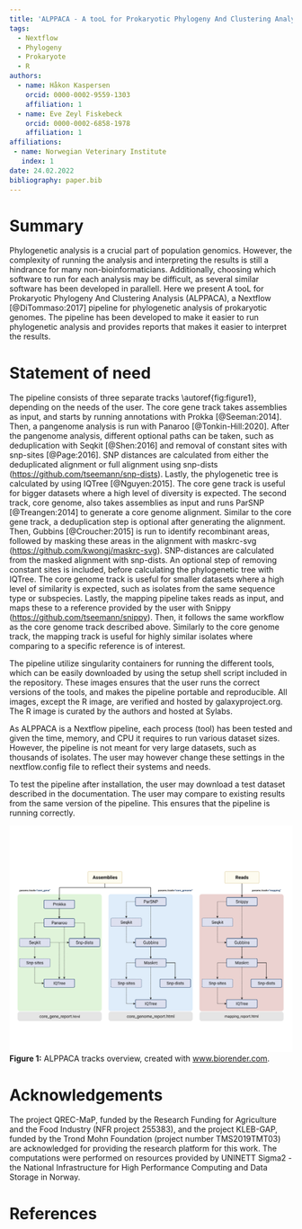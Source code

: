 ```yaml
---
title: 'ALPPACA - A tooL for Prokaryotic Phylogeny And Clustering Analysis'
tags:
  - Nextflow
  - Phylogeny
  - Prokaryote
  - R
authors:
  - name: Håkon Kaspersen
    orcid: 0000-0002-9559-1303
    affiliation: 1
  - name: Eve Zeyl Fiskebeck
    orcid: 0000-0002-6858-1978
    affiliation: 1
affiliations:
 - name: Norwegian Veterinary Institute
   index: 1
date: 24.02.2022
bibliography: paper.bib
---
```


# Summary
Phylogenetic analysis is a crucial part of population genomics. However, the complexity of running the analysis and interpreting the results is still a hindrance for many non-bioinformaticians. Additionally, choosing which software to run for each analysis may be difficult, as several similar software has been developed in parallell. Here we present A tooL for Prokaryotic Phylogeny And Clustering Analysis (ALPPACA), a Nextflow [@DiTommaso:2017] pipeline for phylogenetic analysis of prokaryotic genomes. The pipeline has been developed to make it easier to run phylogenetic analysis and provides reports that makes it easier to interpret the results. 

# Statement of need
The pipeline consists of three separate tracks \autoref{fig:figure1}, depending on the needs of the user. The core gene track takes assemblies as input, and starts by running annotations with Prokka [@Seeman:2014]. Then, a pangenome analysis is run with Panaroo [@Tonkin-Hill:2020]. After the pangenome analysis, different optional paths can be taken, such as deduplication with Seqkit [@Shen:2016] and removal of constant sites with snp-sites [@Page:2016]. SNP distances are calculated from either the deduplicated alignment or full alignment using snp-dists (https://github.com/tseemann/snp-dists). Lastly, the phylogenetic tree is calculated by using IQTree [@Nguyen:2015]. The core gene track is useful for bigger datasets where a high level of diversity is expected. The second track, core genome, also takes assemblies as input and runs ParSNP [@Treangen:2014] to generate a core genome alignment. Similar to the core gene track, a deduplication step is optional after generating the alignment. Then, Gubbins [@Croucher:2015] is run to identify recombinant areas, followed by masking these areas in the alignment with maskrc-svg (https://github.com/kwongj/maskrc-svg). SNP-distances are calculated from the masked alignment with snp-dists. An optional step of removing constant sites is included, before calculating the phylogenetic tree with IQTree. The core genome track is useful for smaller datasets where a high level of similarity is expected, such as isolates from the same sequence type or subspecies. Lastly, the mapping pipeline takes reads as input, and maps these to a reference provided by the user with Snippy (https://github.com/tseemann/snippy). Then, it follows the same workflow as the core genome track described above. Similarly to the core genome track, the mapping track is useful for highly similar isolates where comparing to a specific reference is of interest.

The pipeline utilize singularity containers for running the different tools, which can be easily downloaded by using the setup shell script included in the repository. These images ensures that the user runs the correct versions of the tools, and makes the pipeline portable and reproducible. All images, except the R image, are verified and hosted by galaxyproject.org. The R image is curated by the authors and hosted at Sylabs. 

As ALPPACA is a Nextflow pipeline, each process (tool) has been tested and given the time, memory, and CPU it requires to run various dataset sizes. However, the pipeline is not meant for very large datasets, such as thousands of isolates. The user may however change these settings in the nextflow.config file to reflect their systems and needs. 

To test the pipeline after installation, the user may download a test dataset described in the documentation. The user may compare to existing results from the same version of the pipeline. This ensures that the pipeline is running correctly.


![Figure 1.\label{fig:figure1}](https://github.com/NorwegianVeterinaryInstitute/ALPPACA/blob/joss_paper/pipeline.png)
**Figure 1:** ALPPACA tracks overview, created with www.biorender.com.

# Acknowledgements
The project QREC-MaP, funded by the Research Funding for Agriculture and the Food Industry (NFR project 255383), and the project KLEB-GAP, funded by the Trond Mohn Foundation (project number TMS2019TMT03) are acknowledged for providing the research platform for this work. The computations were performed on resources provided by UNINETT Sigma2 - the National Infrastructure for High Performance Computing and Data Storage in Norway.

# References


